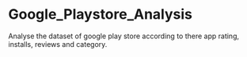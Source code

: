 # Google_Playstore_Analysis
Analyse the dataset of google play store according to there app rating, installs, reviews and category.
